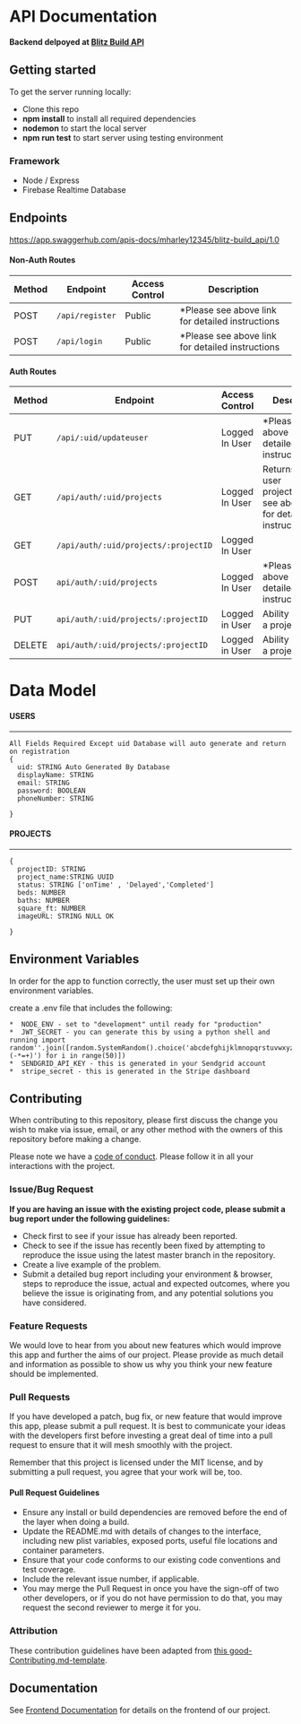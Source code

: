 # API Documentation

####  Backend delpoyed at [Blitz Build API](https://api-blitz-build-dev.herokuapp.com/) <br>

##  Getting started

To get the server running locally:



- Clone this repo
- **npm install** to install all required dependencies
- **nodemon** to start the local server
- **npm run test** to start server using testing environment

### Framework 



-    Node / Express
-    Firebase Realtime Database


## Endpoints

https://app.swaggerhub.com/apis-docs/mharley12345/blitz-build_api/1.0

#### Non-Auth Routes

| Method | Endpoint                | Access Control | Description                                  |
| ------ | ----------------------- | -------------- | -------------------------------------------- |
| POST   | `/api/register`                   | Public     | *Please see above link for detailed instructions |
| POST | `/api/login`|Public|*Please see above link for detailed instructions |



#### Auth Routes

| Method | Endpoint                | Access Control      | Description                                        |
| ------ | ----------------------- | ------------------- | -------------------------------------------------- |
| PUT    | `/api/:uid/updateuser` |Logged In User | *Please see above link for detailed instructions |
| GET    | `/api/auth/:uid/projects`        |   Logged In User           | Returns a list of user projects.*Please see above link for detailed instructions   
| GET| `/api/auth/:uid/projects/:projectID` |Logged In User|            |Returns a single project|
|POST | `api/auth/:uid/projects`|Logged In User|*Please see above link for detailed instructions |
|PUT|`api/auth/:uid/projects/:projectID`|Logged in User|Ability to update a project|
|DELETE|`api/auth/:uid/projects/:projectID`|Logged in User| Ability to delete a project|


# Data Model



####  USERS

---

```
All Fields Required Except uid Database will auto generate and return on registration
{
  uid: STRING Auto Generated By Database
  displayName: STRING
  email: STRING
  password: BOOLEAN
  phoneNumber: STRING
 
}
```

#### PROJECTS

---

```
{
  projectID: STRING
  project_name:STRING UUID 
  status: STRING ['onTime' , 'Delayed','Completed']
  beds: NUMBER
  baths: NUMBER
  square_ft: NUMBER
  imageURL: STRING NULL OK
 
}
```


##  Environment Variables

In order for the app to function correctly, the user must set up their own environment variables.

create a .env file that includes the following:


    
   
    *  NODE_ENV - set to "development" until ready for "production"
    *  JWT_SECRET - you can generate this by using a python shell and running import random''.join([random.SystemRandom().choice('abcdefghijklmnopqrstuvwxyz0123456789!@#\$%^&amp;*(-*=+)') for i in range(50)])
    *  SENDGRID_API_KEY - this is generated in your Sendgrid account
    *  stripe_secret - this is generated in the Stripe dashboard
    
## Contributing

When contributing to this repository, please first discuss the change you wish to make via issue, email, or any other method with the owners of this repository before making a change.

Please note we have a [code of conduct](./code_of_conduct.md). Please follow it in all your interactions with the project.

### Issue/Bug Request

 **If you are having an issue with the existing project code, please submit a bug report under the following guidelines:**
 - Check first to see if your issue has already been reported.
 - Check to see if the issue has recently been fixed by attempting to reproduce the issue using the latest master branch in the repository.
 - Create a live example of the problem.
 - Submit a detailed bug report including your environment & browser, steps to reproduce the issue, actual and expected outcomes,  where you believe the issue is originating from, and any potential solutions you have considered.

### Feature Requests

We would love to hear from you about new features which would improve this app and further the aims of our project. Please provide as much detail and information as possible to show us why you think your new feature should be implemented.

### Pull Requests

If you have developed a patch, bug fix, or new feature that would improve this app, please submit a pull request. It is best to communicate your ideas with the developers first before investing a great deal of time into a pull request to ensure that it will mesh smoothly with the project.

Remember that this project is licensed under the MIT license, and by submitting a pull request, you agree that your work will be, too.

#### Pull Request Guidelines

- Ensure any install or build dependencies are removed before the end of the layer when doing a build.
- Update the README.md with details of changes to the interface, including new plist variables, exposed ports, useful file locations and container parameters.
- Ensure that your code conforms to our existing code conventions and test coverage.
- Include the relevant issue number, if applicable.
- You may merge the Pull Request in once you have the sign-off of two other developers, or if you do not have permission to do that, you may request the second reviewer to merge it for you.

### Attribution

These contribution guidelines have been adapted from [this good-Contributing.md-template](https://gist.github.com/PurpleBooth/b24679402957c63ec426).

## Documentation

See [Frontend Documentation](https://github.com/Lambda-School-Labs/blitz-build-fe/blob/master/README.md) for details on the frontend of our project.

